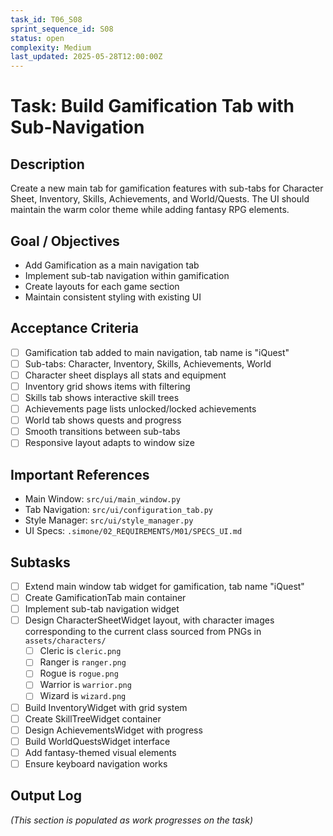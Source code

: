 ```yaml
---
task_id: T06_S08
sprint_sequence_id: S08
status: open
complexity: Medium
last_updated: 2025-05-28T12:00:00Z
---
```


# Task: Build Gamification Tab with Sub-Navigation

## Description
Create a new main tab for gamification features with sub-tabs for Character Sheet, Inventory, Skills, Achievements, and World/Quests. The UI should maintain the warm color theme while adding fantasy RPG elements.

## Goal / Objectives
- Add Gamification as a main navigation tab
- Implement sub-tab navigation within gamification
- Create layouts for each game section
- Maintain consistent styling with existing UI

## Acceptance Criteria
- [ ] Gamification tab added to main navigation, tab name is "iQuest"
- [ ] Sub-tabs: Character, Inventory, Skills, Achievements, World
- [ ] Character sheet displays all stats and equipment
- [ ] Inventory grid shows items with filtering
- [ ] Skills tab shows interactive skill trees
- [ ] Achievements page lists unlocked/locked achievements
- [ ] World tab shows quests and progress
- [ ] Smooth transitions between sub-tabs
- [ ] Responsive layout adapts to window size

## Important References
- Main Window: `src/ui/main_window.py`
- Tab Navigation: `src/ui/configuration_tab.py`
- Style Manager: `src/ui/style_manager.py`
- UI Specs: `.simone/02_REQUIREMENTS/M01/SPECS_UI.md`

## Subtasks
- [ ] Extend main window tab widget for gamification, tab name "iQuest"
- [ ] Create GamificationTab main container
- [ ] Implement sub-tab navigation widget
- [ ] Design CharacterSheetWidget layout, with character images corresponding to the current class sourced from PNGs in `assets/characters/`
  - [ ] Cleric is `cleric.png`
  - [ ] Ranger is `ranger.png`
  - [ ] Rogue is `rogue.png`
  - [ ] Warrior is `warrior.png`
  - [ ] Wizard is `wizard.png`
- [ ] Build InventoryWidget with grid system
- [ ] Create SkillTreeWidget container
- [ ] Design AchievementsWidget with progress
- [ ] Build WorldQuestsWidget interface
- [ ] Add fantasy-themed visual elements
- [ ] Ensure keyboard navigation works

## Output Log
*(This section is populated as work progresses on the task)*